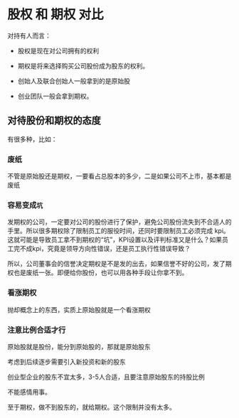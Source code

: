 # 股权 和 期权 对比

对持有人而言：
* 股权是现在对公司拥有的权利
* 期权是将来选择购买公司股份成为股东的权利。


* 创始人及联合创始人一般拿到的是原始股
* 创业团队一般会拿到期权。

## 对待股份和期权的态度
有很多种，比如：

### 废纸
不管是原始股还是期权，一要看占总股本的多少，二是如果公司不上市，基本都是废纸

### 容易变成`坑`
发期权的公司，一定要对公司的股份进行了保护，避免公司股份流失到不合适人的手里。所以很多期权除了限制员工的服役时间，还同时要限制员工必须完成 kpi。这就可能是导致员工拿不到期权的“坑”，KPI设置以及评判标准又是什么？如果员工完不成kpi，究竟是领导方向性错误，还是员工执行性错误导致？

所以，公司董事会的信誉决定期权是不是发的出去，如果信誉不好的公司，发了期权也是废纸一张。即便给你股份，也可以用各种手段让你拿不到。

### 看涨期权
抛却概念上的东西，实质上原始股就是一个看涨期权

### 注意比例合适才行
原始股就是股份，能分到原始股的，那就是原始股东

考虑到后续逐步需要引入新投资和新的股东

创业型企业的股东不宜太多，3-5人合适，且要注意原始股东的持股比例

不能感情用事。

至于期权，做不到股东的，就给期权。这个限制并没有太多。
